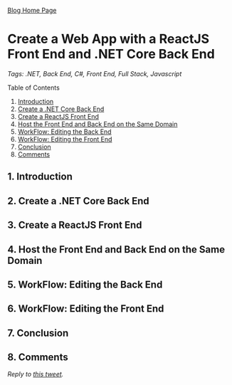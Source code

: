 [Blog Home Page](../../README.md)

# Create a Web App with a ReactJS Front End and .NET Core Back End

_Tags: .NET, Back End, C#, Front End, Full Stack, Javascript_

Table of Contents
1. [Introduction](#introduction)
2. [Create a .NET Core Back End](#create-back)
3. [Create a ReactJS Front End](#create-front)
4. [Host the Front End and Back End on the Same Domain](#host)
5. [WorkFlow: Editing the Back End](#edit-back)
6. [WorkFlow: Editing the Front End](#edit-front)
7. [Conclusion](#conclusion)
8. [Comments](#comments)

## 1. <a name='introduction'></a>Introduction

## 2. <a name='create-back'></a>Create a .NET Core Back End

## 3. <a name='create-front'></a>Create a ReactJS Front End

## 4. <a name='host'></a>Host the Front End and Back End on the Same Domain

## 5. <a name='edit-back'></a>WorkFlow: Editing the Back End

## 6. <a name='edit-front'></a>WorkFlow: Editing the Front End

## 7. <a name='conclusion'></a>Conclusion

## 8. <a name='comments'></a>Comments

_Reply to [this tweet]()._